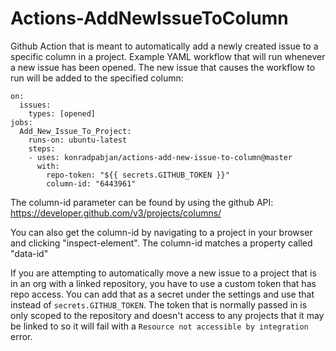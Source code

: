 # Actions-AddNewIssueToColumn

Github Action that is meant to automatically add a newly created issue to a specific column in a project. Example YAML workflow that will run whenever a new issue has been opened. The new issue that causes the workflow to run will be added to the specified column:

```name: "New Issue Automation"
on:
  issues:
    types: [opened]
jobs:
  Add_New_Issue_To_Project:
    runs-on: ubuntu-latest
    steps:
    - uses: konradpabjan/actions-add-new-issue-to-column@master
      with:
        repo-token: "${{ secrets.GITHUB_TOKEN }}"
        column-id: "6443961"
 ```
        
The column-id parameter can be found by using the github API: https://developer.github.com/v3/projects/columns/

You can also get the column-id by navigating to a project in your browser and clicking "inspect-element". The column-id matches a property called "data-id"

If you are attempting to automatically move a new issue to a project that is in an org with a linked repository, you have to use a custom token that has repo access. You can add that as a secret under the settings and use that instead of `secrets.GITHUB_TOKEN`. The token that is normally passed in is only scoped to the repository and doesn't access to any projects that it may be linked to so it will fail with a `Resource not accessible by integration` error.
